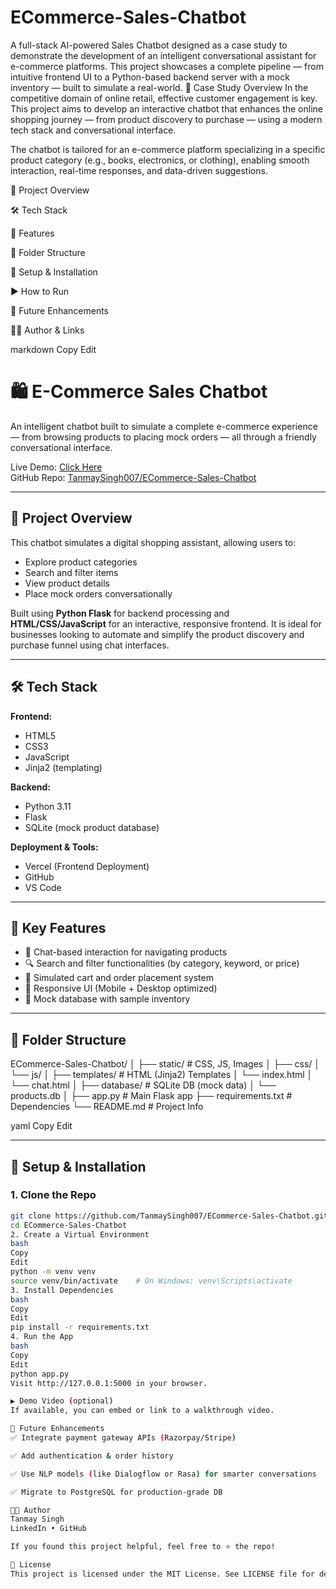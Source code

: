 # ECommerce-Sales-Chatbot
A full-stack AI-powered Sales Chatbot designed as a case study to demonstrate the development of an intelligent conversational assistant for e-commerce platforms. This project showcases a complete pipeline — from intuitive frontend UI to a Python-based backend server with a mock inventory — built to simulate a real-world.
📌 Case Study Overview
In the competitive domain of online retail, effective customer engagement is key. This project aims to develop an interactive chatbot that enhances the online shopping journey — from product discovery to purchase — using a modern tech stack and conversational interface.

The chatbot is tailored for an e-commerce platform specializing in a specific product category (e.g., books, electronics, or clothing), enabling smooth interaction, real-time responses, and data-driven suggestions.

📌 Project Overview

🛠️ Tech Stack

🚀 Features

🧩 Folder Structure

🔧 Setup & Installation

▶️ How to Run

📝 Future Enhancements

👨‍💻 Author & Links

markdown
Copy
Edit
# 🛍️ E-Commerce Sales Chatbot

An intelligent chatbot built to simulate a complete e-commerce experience — from browsing products to placing mock orders — all through a friendly conversational interface.

Live Demo: [Click Here](https://e-commerce-sales-chatbot-i0yd4isx9.vercel.app/)  
GitHub Repo: [TanmaySingh007/ECommerce-Sales-Chatbot](https://github.com/TanmaySingh007/ECommerce-Sales-Chatbot)

---

## 📌 Project Overview

This chatbot simulates a digital shopping assistant, allowing users to:
- Explore product categories
- Search and filter items
- View product details
- Place mock orders conversationally

Built using **Python Flask** for backend processing and **HTML/CSS/JavaScript** for an interactive, responsive frontend. It is ideal for businesses looking to automate and simplify the product discovery and purchase funnel using chat interfaces.

---

## 🛠️ Tech Stack

**Frontend:**  
- HTML5  
- CSS3  
- JavaScript  
- Jinja2 (templating)

**Backend:**  
- Python 3.11  
- Flask  
- SQLite (mock product database)  

**Deployment & Tools:**  
- Vercel (Frontend Deployment)  
- GitHub  
- VS Code

---

## 🚀 Key Features

- 💬 Chat-based interaction for navigating products
- 🔍 Search and filter functionalities (by category, keyword, or price)
- 🛒 Simulated cart and order placement system
- 📱 Responsive UI (Mobile + Desktop optimized)
- 💾 Mock database with sample inventory

---

## 🧩 Folder Structure

ECommerce-Sales-Chatbot/
│
├── static/ # CSS, JS, Images
│ ├── css/
│ └── js/
│
├── templates/ # HTML (Jinja2) Templates
│ └── index.html
│ └── chat.html
│
├── database/ # SQLite DB (mock data)
│ └── products.db
│
├── app.py # Main Flask app
├── requirements.txt # Dependencies
└── README.md # Project Info

yaml
Copy
Edit

---

## 🔧 Setup & Installation

### 1. Clone the Repo

```bash
git clone https://github.com/TanmaySingh007/ECommerce-Sales-Chatbot.git
cd ECommerce-Sales-Chatbot
2. Create a Virtual Environment
bash
Copy
Edit
python -m venv venv
source venv/bin/activate    # On Windows: venv\Scripts\activate
3. Install Dependencies
bash
Copy
Edit
pip install -r requirements.txt
4. Run the App
bash
Copy
Edit
python app.py
Visit http://127.0.0.1:5000 in your browser.

▶️ Demo Video (optional)
If available, you can embed or link to a walkthrough video.

📝 Future Enhancements
✅ Integrate payment gateway APIs (Razorpay/Stripe)

✅ Add authentication & order history

✅ Use NLP models (like Dialogflow or Rasa) for smarter conversations

✅ Migrate to PostgreSQL for production-grade DB

👨‍💻 Author
Tanmay Singh
LinkedIn • GitHub

If you found this project helpful, feel free to ⭐️ the repo!

📜 License
This project is licensed under the MIT License. See LICENSE file for details.
